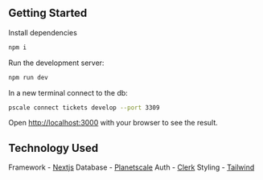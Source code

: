 ## Getting Started

Install dependencies
```bash
npm i
```

Run the development server:

```bash
npm run dev
```

In a new terminal connect to the db:

```bash
pscale connect tickets develop --port 3309
```

Open [http://localhost:3000](http://localhost:3000) with your browser to see the result.

## Technology Used

Framework - [Nextjs](https://nextjs.org/)
Database  - [Planetscale](https://planetscale.com/)
Auth      - [Clerk](https://clerk.com/)
Styling   - [Tailwind](https://tailwindui.com/)
